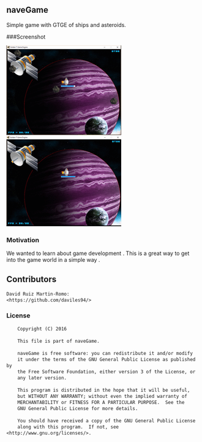 ## naveGame

Simple game with GTGE of ships and asteroids. 

###Screenshot

![image](perder.gif)
![image](ganar.gif)


### Motivation

We wanted to learn about game development . This is a great way to get into the game world in a simple way .

## Contributors

	David Ruiz Martin-Romo: 
	<https://github.com/daviles94/>

### License
```
    Copyright (C) 2016
    
	This file is part of naveGame.
	
    naveGame is free software: you can redistribute it and/or modify
    it under the terms of the GNU General Public License as published by
    the Free Software Foundation, either version 3 of the License, or
    any later version.
    
    This program is distributed in the hope that it will be useful,
    but WITHOUT ANY WARRANTY; without even the implied warranty of
    MERCHANTABILITY or FITNESS FOR A PARTICULAR PURPOSE.  See the
    GNU General Public License for more details.
	
	You should have received a copy of the GNU General Public License
    along with this program.  If not, see <http://www.gnu.org/licenses/>.
```
